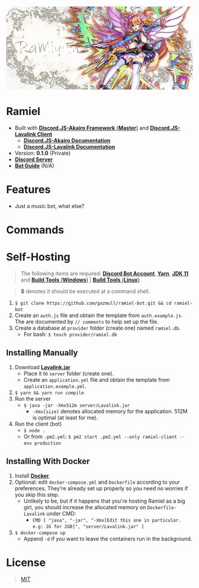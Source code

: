 ![what are you looking at](ramieru.png)
# Ramiel
- Built with [**Discord.JS-Akairo Framework** (**Master**)](https://github.com/1computer1/discord-akairo) and [**Discord.JS-Lavalink Client**](https://github.com/MrJacz/discord.js-lavalink)
    - [**Discord.JS-Akairo Documentation**](https://1computer1.github.io/discord-akairo/master)
    - [**Discord.JS-Lavalink Documentation**](https://mrjacz.github.io/discord.js-lavalink)
- Version: **0.1.0** (Private)
- [**Discord Server**](http://erosdev.thegzm.space)
- [**Bot Guide**](https://docs.thegzm.space/ramiel-bot) (N/A)

# Features
- Just a music bot, what else?

# Commands

# Self-Hosting
> The following items are required: [**Discord Bot Account**](https://github.com/reactiflux/discord-irc/wiki/Creating-a-discord-bot-&-getting-a-token), [**Yarn**](https://yarnpkg.com/en/docs/getting-started), [**JDK 11**](https://www.oracle.com/technetwork/java/javase/downloads/index.html) and [**Build Tools** (**Windows**)](https://github.com/felixrieseberg/windows-build-tools) | [**Build Tools** (**Linux**)](https://superuser.com/questions/352000/whats-a-good-way-to-install-build-essentials-all-common-useful-commands-on)

> **$** denotes it should be executed at a command shell.

1. `$ git clone https://github.com/gazmull/ramiel-bot.git && cd ramiel-bot`
2. Create an `auth.js` file and obtain the template from `auth.example.js`. The are documented by `// comments` to help set up the file.
3. Create a database at `provider` folder (create one) named `ramiel.db`.
    - For bash: `$ touch provider/ramiel.db`

## Installing Manually
1. Download [**Lavalink.jar**](https://ci.fredboat.com/viewLog.html?buildId=lastSuccessful&buildTypeId=Lavalink_Build&tab=artifacts&guest=1)
    - Place it to `server` folder (create one).
    - Create an `application.yml` file and obtain the template from `application.example.yml`.
2. `$ yarn && yarn run compile`
3. Run the server
    - `$ java -jar -Xmx512m server/Lavalink.jar`
        - `-Xmx[size]` denotes allocated memory for the application. 512M is optimal (at least for me).
4. Run the client (bot)
    - `$ node .`
    - Or from `.pm2.yml`: `$ pm2 start .pm2.yml --only ramiel-client --env production`

## Installing With Docker
1. Install [**Docker**](https://docker.com).
2. Optional: edit `docker-compose.yml` and `Dockerfile` according to your preferences. They're already set up properly so you need no worries if you skip this step.
    - Unlikely to be, but if it happens that you're hosting Ramiel as a big girl, you should increase the allocated memory on `Dockerfile-Lavalink` under CMD:
        - `CMD [ "java", "-jar", "-Xmx[Edit this one in particular. e.g: 2G for 2GB]", "server/Lavalink.jar" ]`
3. `$ docker-compose up`
    - Append `-d` if you want to leave the containers run in the background.

# License
> [MIT](LICENSE)

